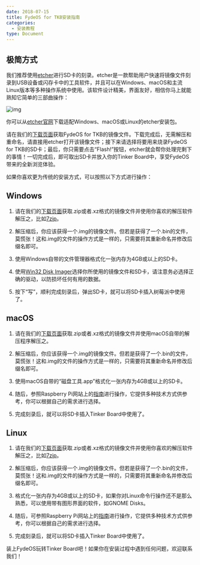 ```yaml
---
date: 2018-07-15
title: FydeOS for TKB安装指南
categories:
  - 安装教程
type: Document
---
```


## 极简方式

我们推荐使用[etcher](https://etcher.io/)进行SD卡的刻录。etcher是一款帮助用户快速将镜像文件刻录到USB设备或闪存卡中的工具软件，并且可以在Windows、macOS和主流Linux版本等多种操作系统中使用。该软件设计精美，界面友好，相信你马上就能熟知它简单的三部曲操作：

![img](https://fydeos.com/wp-content/uploads/2016/11/etcher-1.gif)

你可以从[etcher官网](https://etcher.io/)下载适配Windows、macOS或Linux的etcher安装包。

请在我们的[下载页面](https://fydeos.com/download/)获取FydeOS for TKB的镜像文件。下载完成后，无需解压和重命名，请直接用etcher打开该镜像文件；接下来请选择将要用来烧录FydeOS for TKB的SD卡；最后，你只需要点击“Flash!”按钮，etcher就会帮你处理完剩下的事情！一切完成后，即可取出SD卡并放入你的Tinker Board中，享受FydeOS带来的全新浏览体验。

如果你喜欢更为传统的安装方式，可以按照以下方式进行操作：

## Windows

1. 请在我们的[下载页面](https://fydeos.com/download/)获取.zip或者.xz格式的镜像文件并使用你喜欢的解压软件解压之，比如[7zip](https://www.7-zip.org/download.html)。

2. 解压缩后，你应该获得一个.img的镜像文件。但若是获得了一个.bin的文件，莫慌张！这和.img的文件的操作方式是一样的，只需要将其重新命名并修改后缀名即可。

3. 使用Windows自带的文件管理器格式化一张内存为4GB或以上的SD卡。

4. 使用[Win32 Disk Imager](https://sourceforge.net/projects/win32diskimager/)选择你所使用的镜像文件和SD卡，请注意务必选择正确的驱动，以防损坏任何有用的数据。

5. 按下“写”，顺利完成刻录后，弹出SD卡，就可以将SD卡插入树莓派中使用了。

## macOS

1. 请在我们的[下载页面](https://fydeos.com/download/)获取.zip或者.xz格式的镜像文件并使用macOS自带的解压程序解压之。

2. 解压缩后，你应该获得一个.img的镜像文件。但若是获得了一个.bin的文件，莫慌张！这和.img的文件的操作方式是一样的，只需要将其重新命名并修改后缀名即可。

3. 使用macOS自带的“磁盘工具.app”格式化一张内存为4GB或以上的SD卡。

4. 随后，参照Raspberry Pi网站上的[指南](https://www.raspberrypi.org/documentation/installation/installing-images/mac.md)进行操作，它提供多种技术方式供参考，你可以根据自己的需求进行选择。

4. 完成刻录后，就可以将SD卡插入Tinker Board中使用了。

## Linux

1. 请在我们的[下载页面](https://fydeos.com/download/)获取.zip或者.xz格式的镜像文件并使用你喜欢的解压软件解压之，比如[7zip](https://www.7-zip.org/download.html)。

2. 解压缩后，你应该获得一个.img的镜像文件。但若是获得了一个.bin的文件，莫慌张！这和.img的文件的操作方式是一样的，只需要将其重新命名并修改后缀名即可。

3. 格式化一张内存为4GB或以上的SD卡，如果你对Linux命令行操作还不是那么熟悉，可以使用带有图形界面的软件，如GNOME Disks。

4. 随后，可参照Raspberry Pi网站上的[指南](https://www.raspberrypi.org/documentation/installation/installing-images/mac.md)进行操作，它提供多种技术方式供参考，你可以根据自己的需求进行选择。

5. 完成刻录后，就可以将SD卡插入Tinker Board中使用了。

装上FydeOS玩转Tinker Board吧！如果你在安装过程中遇到任何问题，欢迎联系我们！
